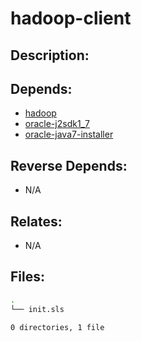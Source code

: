# hadoop-client

## Description:



## Depends:

  -  [hadoop](/salt/hadoop)
  -  [oracle-j2sdk1\_7](/salt/oracle-j2sdk1_7)
  -  [oracle-java7-installer](/salt/oracle-java7-installer)

## Reverse Depends:

  -  N/A

## Relates:

  -  N/A

## Files:

```bash
.
└── init.sls

0 directories, 1 file
```
